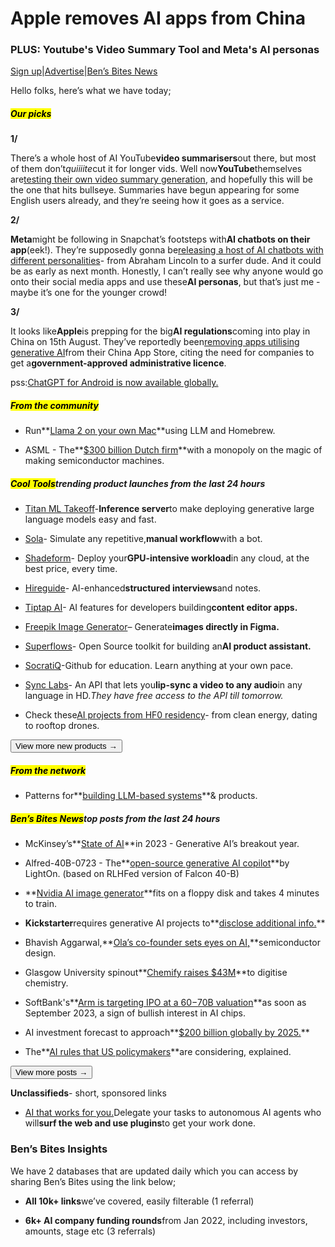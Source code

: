 # Apple removes AI apps from China

### PLUS: Youtube's Video Summary Tool and Meta's AI personas

[Sign up](https://www.bensbites.co/?utm_source=bensbites\&utm_medium=referral\&utm_campaign=apple-removes-ai-apps-from-china)|[Advertise](https://sponsor.bensbites.co/?utm_source=bensbites\&utm_medium=referral\&utm_campaign=apple-removes-ai-apps-from-china)|[Ben’s Bites News](https://news.bensbites.co/?utm_source=bensbites\&utm_medium=referral\&utm_campaign=apple-removes-ai-apps-from-china)

Hello folks, here’s what we have today;

##### <mark>**Our picks**</mark>

**1/**

There’s a whole host of AI YouTube**video summarisers**out there, but most of them don’t*quiiiite*cut it for longer vids. Well now**YouTube**themselves are[testing their own video summary generation](https://techcrunch.com/2023/08/01/youtube-experiments-with-ai-auto-generated-video-summaries/?utm_source=bensbites\&utm_medium=referral\&utm_campaign=apple-removes-ai-apps-from-china), and hopefully this will be the one that hits bullseye. Summaries have begun appearing for some English users already, and they’re seeing how it goes as a service.

**2/**

**Meta**might be following in Snapchat’s footsteps with**AI chatbots on their app**(eek!). They’re supposedly gonna be[releasing a host of AI chatbots with different personalities](https://techcrunch.com/2023/08/01/meta-release-ai-powered-chatbots-with-different-personas/?utm_source=bensbites\&utm_medium=referral\&utm_campaign=apple-removes-ai-apps-from-china)- from Abraham Lincoln to a surfer dude. And it could be as early as next month. Honestly, I can’t really see why anyone would go onto their social media apps and use these**AI personas**, but that’s just me - maybe it’s one for the younger crowd!

**3/**

It looks like**Apple**is prepping for the big**AI regulations**coming into play in China on 15th August. They’ve reportedly been[removing apps utilising generative AI](https://techcrunch.com/2023/08/01/generative-ai-services-pulled-from-apple-app-store-in-china-ahead-of-new-regulations/?utm_source=bensbites\&utm_medium=referral\&utm_campaign=apple-removes-ai-apps-from-china)from their China App Store, citing the need for companies to get a**government-approved administrative licence**.

pss:[ChatGPT for Android is now available globally.](https://help.openai.com/en/articles/7947663-chatgpt-supported-countries?utm_source=bensbites\&utm_medium=referral\&utm_campaign=apple-removes-ai-apps-from-china)

##### <mark>**From the community**</mark>

- Run\*\*[Llama 2 on your own Mac](https://simonwillison.net/2023/Aug/1/llama-2-mac/?utm_source=bensbites\&utm_medium=referral\&utm_campaign=apple-removes-ai-apps-from-china)\*\*using LLM and Homebrew.

- ASML - The\*\*[$300 billion Dutch firm](https://www.generalist.com/briefing/asml?utm_source=bensbites\&utm_medium=referral\&utm_campaign=apple-removes-ai-apps-from-china)\*\*with a monopoly on the magic of making semiconductor machines.

##### <mark>**Cool Tools**</mark>trending product launches from the last 24 hours

- [Titan ML Takeoff](https://docs.titanml.co/docs/category/titan-takeoff?utm_source=bensbites\&utm_medium=referral\&utm_campaign=apple-removes-ai-apps-from-china)-**Inference server**to make deploying generative large language models easy and fast.

- [Sola](https://www.sola-solutions.com/?utm_source=bensbites\&utm_medium=referral\&utm_campaign=apple-removes-ai-apps-from-china)- Simulate any repetitive,**manual workflow**with a bot.

- [Shadeform](https://www.shadeform.ai/?utm_source=bensbites\&utm_medium=referral\&utm_campaign=apple-removes-ai-apps-from-china)- Deploy your**GPU-intensive workload**in any cloud, at the best price, every time.

- [Hireguide](https://www.hireguide.com/?utm_source=bensbites\&utm_medium=referral\&utm_campaign=apple-removes-ai-apps-from-china)- AI-enhanced**structured interviews**and notes.

- [Tiptap AI](https://tiptap.dev/blog/tiptap-ai?utm_source=bensbites\&utm_medium=referral\&utm_campaign=apple-removes-ai-apps-from-china)- AI features for developers building**content editor apps.**

- [Freepik Image Generator](https://www.figma.com/community/plugin/1253173167259963280/AI-image-generator?utm_source=bensbites\&utm_medium=referral\&utm_campaign=apple-removes-ai-apps-from-china)– Generate**images directly in Figma.**

- [Superflows](https://www.superflows.ai/?utm_source=bensbites\&utm_medium=referral\&utm_campaign=apple-removes-ai-apps-from-china)- Open Source toolkit for building an**AI product assistant.**

- [SocratiQ](https://socratiq.ai/?utm_source=bensbites\&utm_medium=referral\&utm_campaign=apple-removes-ai-apps-from-china)-Github for education. Learn anything at your own pace.

- [Sync Labs](https://synchronicitylabs.notion.site/sync-labs-lipsync-API-alpha-e9295a1a9ea2481fa6d6241adb3309f7?utm_source=bensbites\&utm_medium=referral\&utm_campaign=apple-removes-ai-apps-from-china)- An API that lets you**lip-sync a video to any audio**in any language in HD.*They have free access to the API till tomorrow.*

- Check these[AI projects from HF0 residency](https://twitter.com/caseykcaruso/status/1686514170848739328?utm_source=bensbites\&utm_medium=referral\&utm_campaign=apple-removes-ai-apps-from-china)- from clean energy, dating to rooftop drones.

[<button>View more new products →</button>](https://news.bensbites.co/tags/show?utm_source=bensbites\&utm_medium=referral\&utm_campaign=apple-removes-ai-apps-from-china)

##### <mark>**From the network**</mark>

- Patterns for\*\*[building LLM-based systems](https://eugeneyan.com/writing/llm-patterns/?utm_source=bensbites\&utm_medium=referral\&utm_campaign=apple-removes-ai-apps-from-china)\*\*& products.

##### <mark>**Ben’s Bites News**</mark>top posts from the last 24 hours

- McKinsey’s\*\*[State of AI](https://www.mckinsey.com/capabilities/quantumblack/our-insights/the-state-of-ai-in-2023-generative-ais-breakout-year?utm_source=bensbites\&utm_medium=referral\&utm_campaign=apple-removes-ai-apps-from-china)\*\*in 2023 - Generative AI’s breakout year.

- Alfred-40B-0723 - The\*\*[open-source generative AI copilot](https://www.lighton.ai/blog/lighton-s-blog-4/introducing-alfred-40b-0723-38?utm_source=bensbites\&utm_medium=referral\&utm_campaign=apple-removes-ai-apps-from-china)\*\*by LightOn. (based on RLHFed version of Falcon 40-B)

- \*\*[Nvidia AI image generator](https://decrypt.co/150861/nvidia-ai-image-generator-floppy-disk-4-minutes?utm_source=bensbites\&utm_medium=referral\&utm_campaign=apple-removes-ai-apps-from-china)\*\*fits on a floppy disk and takes 4 minutes to train.

- **Kickstarter**requires generative AI projects to\*\*[disclose additional info.](https://techcrunch.com/2023/08/01/kickstarter-requires-generative-ai-projects-to-disclose-additional-info/?utm_source=bensbites\&utm_medium=referral\&utm_campaign=apple-removes-ai-apps-from-china)\*\*

- Bhavish Aggarwal,\*\*[Ola’s co-founder sets eyes on AI,](https://techcrunch.com/2023/08/01/bhavish-aggarwal-ola-ai-semiconductor/?utm_source=bensbites\&utm_medium=referral\&utm_campaign=apple-removes-ai-apps-from-china)\*\*semiconductor design.

- Glasgow University spinout\*\*[Chemify raises $43M](https://www.ft.com/content/be25204a-6ad6-4db5-bbf5-f819954d0ce5?utm_source=bensbites\&utm_medium=referral\&utm_campaign=apple-removes-ai-apps-from-china)\*\*to digitise chemistry.

- SoftBank's\*\*[Arm is targeting IPO at a $60-$70B valuation](https://www.bloomberg.com/news/articles/2023-08-02/softbank-s-arm-targets-60-billion-plus-value-for-september-ipo?utm_source=bensbites\&utm_medium=referral\&utm_campaign=apple-removes-ai-apps-from-china#xj4y7vzkg)\*\*as soon as September 2023, a sign of bullish interest in AI chips.

- AI investment forecast to approach\*\*[$200 billion globally by 2025.](https://www.goldmansachs.com/intelligence/pages/ai-investment-forecast-to-approach-200-billion-globally-by-2025.html?utm_source=bensbites\&utm_medium=referral\&utm_campaign=apple-removes-ai-apps-from-china)\*\*

- The\*\*[AI rules that US policymakers](https://www.vox.com/future-perfect/23775650/ai-regulation-openai-gpt-anthropic-midjourney-stable?utm_source=bensbites\&utm_medium=referral\&utm_campaign=apple-removes-ai-apps-from-china)\*\*are considering, explained.

[<button>View more posts →</button>](https://news.bensbites.co/tags/news/trending?utm_source=bensbites\&utm_medium=referral\&utm_campaign=apple-removes-ai-apps-from-china)

**Unclassifieds**- short, sponsored links

- [AI that works for you.](https://spell.so/?ref=bensbites\&utm_source=bensbites\&utm_medium=referral\&utm_campaign=apple-removes-ai-apps-from-china)Delegate your tasks to autonomous AI agents who will**surf the web and use plugins**to get your work done.

### Ben’s Bites Insights

We have 2 databases that are updated daily which you can access by sharing Ben’s Bites using the link below;

- **All 10k+ links**we’ve covered, easily filterable (1 referral)

- **6k+ AI company funding rounds**from Jan 2022, including investors, amounts, stage etc (3 referrals)
